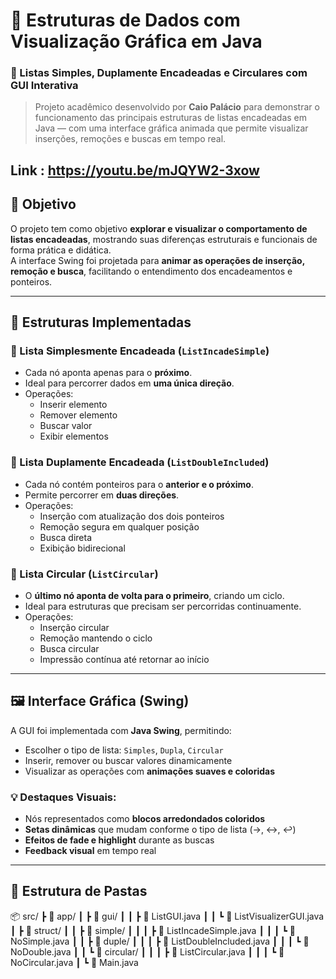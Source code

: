 # 🧩 Estruturas de Dados com Visualização Gráfica em Java  
### 🔹 Listas Simples, Duplamente Encadeadas e Circulares com GUI Interativa  

> Projeto acadêmico desenvolvido por **Caio Palácio** para demonstrar o funcionamento das principais estruturas de listas encadeadas em Java — com uma interface gráfica animada que permite visualizar inserções, remoções e buscas em tempo real.

 Link : https://youtu.be/mJQYW2-3xow
---

## 🚀 Objetivo
O projeto tem como objetivo **explorar e visualizar o comportamento de listas encadeadas**, mostrando suas diferenças estruturais e funcionais de forma prática e didática.  
A interface Swing foi projetada para **animar as operações de inserção, remoção e busca**, facilitando o entendimento dos encadeamentos e ponteiros.

---

## 🧠 Estruturas Implementadas

### 🔸 Lista Simplesmente Encadeada (`ListIncadeSimple`)
- Cada nó aponta apenas para o **próximo**.
- Ideal para percorrer dados em **uma única direção**.
- Operações:  
  - Inserir elemento  
  - Remover elemento  
  - Buscar valor  
  - Exibir elementos

### 🔹 Lista Duplamente Encadeada (`ListDoubleIncluded`)
- Cada nó contém ponteiros para o **anterior e o próximo**.
- Permite percorrer em **duas direções**.
- Operações:  
  - Inserção com atualização dos dois ponteiros  
  - Remoção segura em qualquer posição  
  - Busca direta  
  - Exibição bidirecional

### 🔁 Lista Circular (`ListCircular`)
- O **último nó aponta de volta para o primeiro**, criando um ciclo.
- Ideal para estruturas que precisam ser percorridas continuamente.
- Operações:  
  - Inserção circular  
  - Remoção mantendo o ciclo  
  - Busca circular  
  - Impressão contínua até retornar ao início

---

## 🖼️ Interface Gráfica (Swing)

A GUI foi implementada com **Java Swing**, permitindo:
- Escolher o tipo de lista: `Simples`, `Dupla`, `Circular`  
- Inserir, remover ou buscar valores dinamicamente  
- Visualizar as operações com **animações suaves e coloridas**

### 💡 Destaques Visuais:
- Nós representados como **blocos arredondados coloridos**  
- **Setas dinâmicas** que mudam conforme o tipo de lista (→, ↔, ↩)  
- **Efeitos de fade e highlight** durante as buscas  
- **Feedback visual** em tempo real

---

## 🧱 Estrutura de Pastas
📦 src/
┣ 📂 app/
┃ ┣ 📂 gui/
┃ ┃ ┣ 📜 ListGUI.java
┃ ┃ ┗ 📜 ListVisualizerGUI.java
┃ ┣ 📂 struct/
┃ ┃ ┣ 📂 simple/
┃ ┃ ┃ ┣ 📜 ListIncadeSimple.java
┃ ┃ ┃ ┗ 📜 NoSimple.java
┃ ┃ ┣ 📂 duple/
┃ ┃ ┃ ┣ 📜 ListDoubleIncluded.java
┃ ┃ ┃ ┗ 📜 NoDouble.java
┃ ┃ ┗ 📂 circular/
┃ ┃ ┃ ┣ 📜 ListCircular.java
┃ ┃ ┃ ┗ 📜 NoCircular.java
┃ ┗ 📜 Main.java
